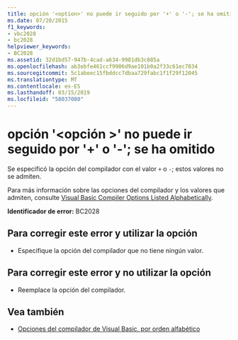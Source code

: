 ```yaml
---
title: opción '<option>' no puede ir seguido por '+' o '-'; se ha omitido
ms.date: 07/20/2015
f1_keywords:
- vbc2028
- bc2028
helpviewer_keywords:
- BC2028
ms.assetid: 32d1bd57-947b-4cad-a634-9981db3c885a
ms.openlocfilehash: ab3ebfe461ccf9906d9ae101b0a2f33c61ec7834
ms.sourcegitcommit: 5c1abeec15fbddcc7dbaa729fabc1f1f29f12045
ms.translationtype: MT
ms.contentlocale: es-ES
ms.lasthandoff: 03/15/2019
ms.locfileid: "58037080"
---
```

# <a name="option-option-cannot-be-followed-by--or---ignored"></a>opción '\<opción >' no puede ir seguido por '+' o '-'; se ha omitido
Se especificó la opción del compilador con el valor `+` o `-`; estos valores no se admiten.  
  
 Para más información sobre las opciones del compilador y los valores que admiten, consulte [Visual Basic Compiler Options Listed Alphabetically](../../visual-basic/reference/command-line-compiler/compiler-options-listed-alphabetically.md).  
  
 **Identificador de error:** BC2028  
  
## <a name="to-correct-this-error-and-use-the-option"></a>Para corregir este error y utilizar la opción  
  
-   Especifique la opción del compilador que no tiene ningún valor.  
  
## <a name="to-correct-this-error-and-not-use-the-option"></a>Para corregir este error y no utilizar la opción  
  
-   Reemplace la opción del compilador.  
  
## <a name="see-also"></a>Vea también

- [Opciones del compilador de Visual Basic, por orden alfabético](../../visual-basic/reference/command-line-compiler/compiler-options-listed-alphabetically.md)
